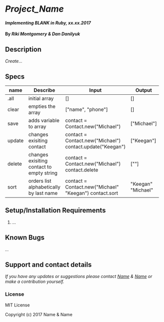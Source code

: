 # _Project_Name_

#### _Implementing BLANK in Ruby, xx.xx.2017_

#### By _Riki Montgomery & Dan Danilyuk_

## Description

_Create..._

## Specs

| name   | Describe                                  | Input                                                     | Output             |
|--------|-------------------------------------------|-----------------------------------------------------------|--------------------|
| .all   | initial array                             | []                                                        | []                 |
| clear  | empties the array                         | ["name", "phone"]                                         | []                 |
| save   | adds variable to array                    | contact  = Contact.new("Michael")                         | ["Michael"]        |
| update | changes exisiting contact                 | contact = Contact.new("Michael") contact.update("Keegan") | ["Keegan"]         |
| delete | changes exisiting contact to empty string | contact = Contact.new("Michael") contact.delete           | [""]               |
| sort   | orders list alphabetically by last name   | contact = Contact.new("Michael" "Keegan") contact.sort    | "Keegan" "Michael" |

## Setup/Installation Requirements

1. _..._

## Known Bugs

_..._

## Support and contact details

_If you have any updates or suggestions please contact [Name] & [Name] or make a contribution yourself._

[Name]: mailto:Name@gmail.com
[Name]: mailto:Name@gmail.com

### License

MIT License

Copyright (c) 2017 Name & Name
